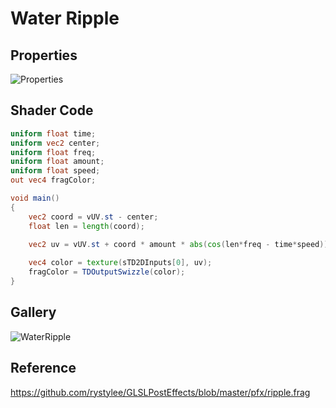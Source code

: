 # Water Ripple

## Properties

![Properties](https://user-images.githubusercontent.com/21966381/115899261-7da74d80-a499-11eb-9327-30a4960743c7.JPG)

## Shader Code

```glsl
uniform float time;
uniform vec2 center;
uniform float freq;
uniform float amount;
uniform float speed;
out vec4 fragColor;

void main()
{
    vec2 coord = vUV.st - center;
    float len = length(coord);

    vec2 uv = vUV.st + coord * amount * abs(cos(len*freq - time*speed)) / len;
    
    vec4 color = texture(sTD2DInputs[0], uv);
    fragColor = TDOutputSwizzle(color);
}
```

## Gallery

![WaterRipple](https://user-images.githubusercontent.com/21966381/115899255-7bdd8a00-a499-11eb-9b85-dc2e41cfc6f5.gif)

## Reference

https://github.com/rystylee/GLSLPostEffects/blob/master/pfx/ripple.frag

